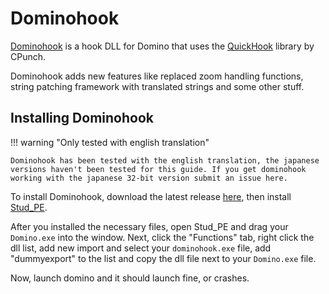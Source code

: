 # Dominohook

[Dominohook](https://github.com/khang06/dominohook) is a hook DLL for Domino that uses the [QuickHook](https://github.com/CPunch/QuickHook) library by CPunch.

Dominohook adds new features like replaced zoom handling functions, string patching framework with translated strings and some other stuff.

## Installing Dominohook

!!! warning "Only tested with english translation"

    Dominohook has been tested with the english translation, the japanese versions haven't been tested for this guide. If you get dominohook working with the japanese 32-bit version submit an issue here.


To install Dominohook, download the latest release [here](https://github.com/khang06/dominohook/releases/download/3.0.1/dominohook.dll), then install [Stud_PE](https://www.cgsoftlabs.ro/studpe.html).

After you installed the necessary files, open Stud_PE and drag your `Domino.exe` into the window.
Next, click the "Functions" tab, right click the dll list, add new import and select your `dominohook.exe` file, add "dummyexport" to the list and copy the dll file next to your `Domino.exe` file.

Now, launch domino and it should launch fine, or crashes.
